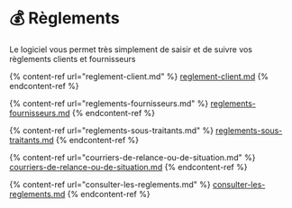 # 💰 Règlements

Le logiciel vous permet très simplement de saisir et de suivre vos règlements clients et fournisseurs

{% content-ref url="reglement-client.md" %}
[reglement-client.md](reglement-client.md)
{% endcontent-ref %}

{% content-ref url="reglements-fournisseurs.md" %}
[reglements-fournisseurs.md](reglements-fournisseurs.md)
{% endcontent-ref %}

{% content-ref url="reglements-sous-traitants.md" %}
[reglements-sous-traitants.md](reglements-sous-traitants.md)
{% endcontent-ref %}

{% content-ref url="courriers-de-relance-ou-de-situation.md" %}
[courriers-de-relance-ou-de-situation.md](courriers-de-relance-ou-de-situation.md)
{% endcontent-ref %}

{% content-ref url="consulter-les-reglements.md" %}
[consulter-les-reglements.md](consulter-les-reglements.md)
{% endcontent-ref %}

